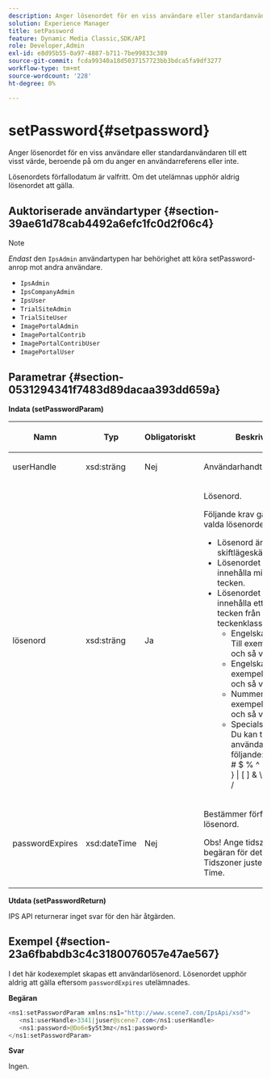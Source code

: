 ```yaml
---
description: Anger lösenordet för en viss användare eller standardanvändaren till ett visst värde, beroende på om du anger en användarreferens eller inte.
solution: Experience Manager
title: setPassword
feature: Dynamic Media Classic,SDK/API
role: Developer,Admin
exl-id: e8d95b55-0a97-4887-b711-7be99833c389
source-git-commit: fcda99340a18d5037157723bb3bdca5fa9df3277
workflow-type: tm+mt
source-wordcount: '228'
ht-degree: 0%

---
```


# setPassword{#setpassword}

Anger lösenordet för en viss användare eller standardanvändaren till ett visst värde, beroende på om du anger en användarreferens eller inte.

Lösenordets förfallodatum är valfritt. Om det utelämnas upphör aldrig lösenordet att gälla.

## Auktoriserade användartyper {#section-39ae61d78cab4492a6efc1fc0d2f06c4}

>[!NOTE]
>
>*Endast* den `IpsAdmin` användartypen har behörighet att köra setPassword-anrop mot andra användare.

* `IpsAdmin`
* `IpsCompanyAdmin`
* `IpsUser`
* `TrialSiteAdmin`
* `TrialSiteUser`
* `ImagePortalAdmin`
* `ImagePortalContrib`
* `ImagePortalContribUser`
* `ImagePortalUser`

## Parametrar {#section-0531294341f7483d89dacaa393dd659a}

**Indata (setPasswordParam)**

<table id="table_BF54512811344E0B979C5070354E8048"> 
 <thead> 
  <tr> 
   <th colname="col1" class="entry"> <p>Namn </p> </th> 
   <th colname="col2" class="entry"> <p>Typ </p> </th> 
   <th colname="col3" class="entry"> <p>Obligatoriskt </p> </th> 
   <th colname="col4" class="entry"> <p>Beskrivning </p> </th> 
  </tr> 
 </thead>
 <tbody> 
  <tr> 
   <td colname="col1"> <p> <span class="codeph"> <span class="varname"> userHandle </span> </span> </p> </td> 
   <td colname="col2"> <p> <span class="codeph"> xsd:sträng </span> </p> </td> 
   <td colname="col3"> <p>Nej </p> </td> 
   <td colname="col4"> <p>Användarhandtag. </p> </td> 
  </tr> 
  <tr> 
   <td colname="col1"> <p> <span class="codeph"> <span class="varname"> lösenord </span> </span> </p> </td> 
   <td colname="col2"> <p> <span class="codeph"> xsd:sträng </span> </p> </td> 
   <td colname="col3"> <p>Ja </p> </td> 
   <td colname="col4"> <p>Lösenord. </p> <p>Följande krav gäller för det valda lösenordet: </p> <p> 
     <ul id="ul_E5BE3621127C476788412174584075B3"> 
      <li id="li_0132852AFD774659A0224C450F19418C">Lösenord är skiftlägeskänsliga. </li> 
      <li id="li_71224B3A89C8461AB689BAD383EC8CEA">Lösenordet måste innehålla minst åtta tecken. </li> 
      <li id="li_C21B6843EA734D1ABE0580185F775408">Lösenordet måste innehålla ett eller flera tecken från följande teckenklasser: 
       <ul id="ul_D5D3911AD6214035BBD2AB8350A459C7"> 
        <li id="li_6E3F084100104F2CBCF130EF8852C7B7">Engelska gemener. Till exempel: <span class="codeph"> a b c d e </span> och så vidare </li> 
        <li id="li_1FDED8D7348842BC857320D797D41217">Engelska versaler. Till exempel: <span class="codeph"> A B C D E </span> och så vidare. </li> 
        <li id="li_C3C4D5412AA749F3B78F37B2B696CF80">Nummer. Till exempel: <span class="codeph"> 1 2 3 4 5 </span> och så vidare. </li> 
        <li id="li_2730798F26E74B878BEDE510CD06D8DD">Specialsymboltecken. Du kan till exempel använda något av följande: <span class="codeph"> &amp;grav; ~! @ # $ % ^ * ( ) _ + - = { } | [ ] &amp; \ : " ; ' &lt; &gt; ? , . / </span> </li> 
       </ul> </li> 
     </ul> </p> </td> 
  </tr> 
  <tr> 
   <td colname="col1"> <p> <span class="codeph"> <span class="varname"> passwordExpires </span> </span> </p> </td> 
   <td colname="col2"> <p> <span class="codeph"> xsd:dateTime </span> </p> </td> 
   <td colname="col3"> <p>Nej </p> </td> 
   <td colname="col4"> <p>Bestämmer förfallodatum för lösenord. <p>Obs! Ange tidszonen med begäran för det här fältet. Tidszoner justeras till Central Time. </p> </p> </td> 
  </tr> 
 </tbody> 
</table>

**Utdata (setPasswordReturn)**

IPS API returnerar inget svar för den här åtgärden.

## Exempel {#section-23a6fbabdb3c4c3180076057e47ae567}

I det här kodexemplet skapas ett användarlösenord. Lösenordet upphör aldrig att gälla eftersom `passwordExpires` utelämnades.

**Begäran**

```java
<ns1:setPasswordParam xmlns:ns1="http://www.scene7.com/IpsApi/xsd">  
   <ns1:userHandle>3341|juser@scene7.com</ns1:userHandle> 
   <ns1:password>@Do6e$ySt3mz</ns1:password> 
</ns1:setPasswordParam>
```

**Svar**

Ingen.
